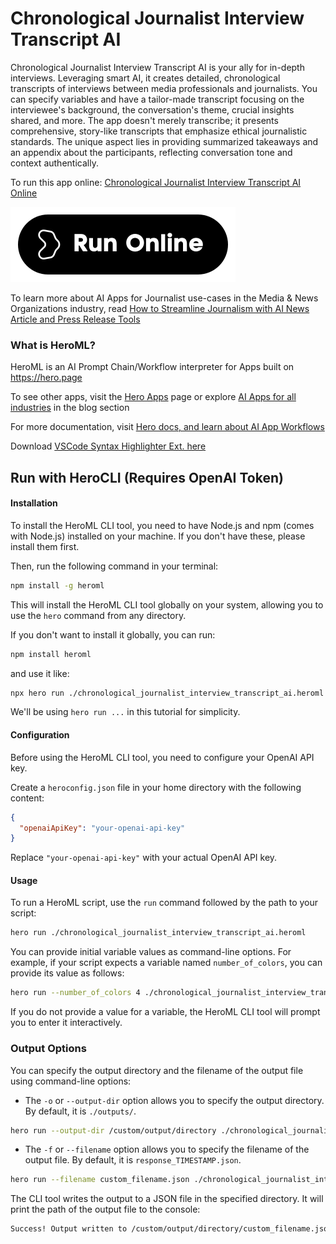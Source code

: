 # Chronological Journalist Interview Transcript AI

Chronological Journalist Interview Transcript AI is your ally for in-depth interviews. Leveraging smart AI, it creates detailed, chronological transcripts of interviews between media professionals and journalists. You can specify variables and have a tailor-made transcript focusing on the interviewee's background, the conversation's theme, crucial insights shared, and more. The app doesn't merely transcribe; it presents comprehensive, story-like transcripts that emphasize ethical journalistic standards. The unique aspect lies in providing summarized takeaways and an appendix about the participants, reflecting conversation tone and context authentically.

To run this app online: [Chronological Journalist Interview Transcript AI Online](https://hero.page/app/chronological-journalist-interview-transcript-ai-comprehensive-ai-powered-interview-transcription/VQ9n2ll8EXRTWl0vsM2T)

[![Run Chronological Journalist Interview Transcript AI Online](/assets/run.svg)](https://hero.page/app/chronological-journalist-interview-transcript-ai-comprehensive-ai-powered-interview-transcription/VQ9n2ll8EXRTWl0vsM2T)

To learn more about AI Apps for Journalist use-cases in the Media & News Organizations industry, read [How to Streamline Journalism with AI News Article and Press Release Tools](https://hero.page/blog/ai/media-and-news-organizations/how-to-streamline-journalism-with-ai-news-article-and-press-release-tools/171023)

### What is HeroML?
HeroML is an AI Prompt Chain/Workflow interpreter for Apps built on https://hero.page 

To see other apps, visit the [Hero Apps](https://hero.page/apps) page or explore [AI Apps for all industries](https://hero.page/blog) in the blog section

For more documentation, visit [Hero docs, and learn about AI App Workflows](https://hero.page/tutorials/introduction-to-heroml)

Download [VSCode Syntax Highlighter Ext. here](https://marketplace.visualstudio.com/items?itemName=hero-page.heroml)

## Run with HeroCLI (Requires OpenAI Token)

#### Installation

To install the HeroML CLI tool, you need to have Node.js and npm (comes with Node.js) installed on your machine. If you don't have these, please install them first. 

Then, run the following command in your terminal:

```bash
npm install -g heroml
```

This will install the HeroML CLI tool globally on your system, allowing you to use the `hero` command from any directory.

If you don't want to install it globally, you can run:

```bash
npm install heroml
```

and use it like:

```bash
npx hero run ./chronological_journalist_interview_transcript_ai.heroml
```

We'll be using `hero run ...` in this tutorial for simplicity.

#### Configuration

Before using the HeroML CLI tool, you need to configure your OpenAI API key. 

Create a `heroconfig.json` file in your home directory with the following content:

```json
{
  "openaiApiKey": "your-openai-api-key"
}
```

Replace `"your-openai-api-key"` with your actual OpenAI API key.

#### Usage

To run a HeroML script, use the `run` command followed by the path to your script:

```bash
hero run ./chronological_journalist_interview_transcript_ai.heroml
```

You can provide initial variable values as command-line options. For example, if your script expects a variable named `number_of_colors`, you can provide its value as follows:

```bash
hero run --number_of_colors 4 ./chronological_journalist_interview_transcript_ai.heroml
```

If you do not provide a value for a variable, the HeroML CLI tool will prompt you to enter it interactively.

### Output Options

You can specify the output directory and the filename of the output file using command-line options:

- The `-o` or `--output-dir` option allows you to specify the output directory. By default, it is `./outputs/`.

```bash
hero run --output-dir /custom/output/directory ./chronological_journalist_interview_transcript_ai.heroml
```

- The `-f` or `--filename` option allows you to specify the filename of the output file. By default, it is `response_TIMESTAMP.json`.

```bash
hero run --filename custom_filename.json ./chronological_journalist_interview_transcript_ai.heroml
```

The CLI tool writes the output to a JSON file in the specified directory. It will print the path of the output file to the console:

```bash
Success! Output written to /custom/output/directory/custom_filename.json
```


